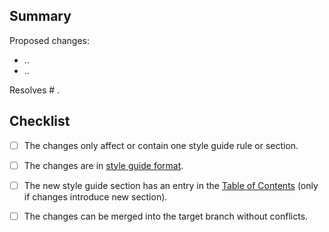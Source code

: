 ## Summary

Proposed changes:

* ..
* ..

Resolves # .

## Checklist

* [ ] The changes only affect or contain one style guide rule or section.
* [ ] The changes are in [style guide format](https://github.com/k-kuwahara/riotjs-style-guide/blob/master/CONTRIBUTING.md#format).
* [ ] The new style guide section has an entry in the [Table of Contents](https://github.com/k-kuwahara/riotjs-style-guide/blob/master/README.md#table-of-contents) (only if changes introduce new section).
* [ ] The changes can be merged into the target branch without conflicts. 

